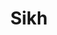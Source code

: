 ---
title: Sikh
crosslinks:
- The_Donald
- youtubefactsbot
- youtubot
- ABCDesis
- india
- beards
- exmuslim
- islam
- DebateReligion
- atheism
- autotldr
- SuicideWatch
- syriancivilwar
- NoStupidQuestions
- SubredditDrama
- Meditation
- neuro
- MassdropBot
- MapPorn
- natureismetal
---